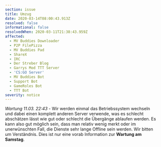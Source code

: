 ```yaml
---
section: issue
title: Umzug
date: 2020-03-14T08:00:43.913Z
resolved: false
informational: false
resolvedWhen: 2020-03-11T21:38:43.959Z
affected:
  - MV Buddies Downloader
  - P2P FilePizza
  - MV Buddies Pad
  - ShareX
  - IRC
  - Der Streber Blog
  - Garrys Mod TTT Server
  - 'CS:GO Server'
  - MV Buddies Bot
  - Support Bot
  - GameRoles Bot
  - TTT Bot
severity: notice
---
```

*Wartung 11.03. 22:43* - Wir werden einmal das Betriebssystem wechseln und dabei einen komplett anderen Server verwende, was es schlecht abschätzen lässt wie gut oder schlecht die Übergänge ablaufen werden. Es kann also gut möglich sein, dass man relativ wenig merkt oder im unerwünschten Fall, die Dienste sehr lange Offline sein werden. Wir bitten um Verständnis. Dies ist nur eine vorab Information zur **Wartung am Samstag**.